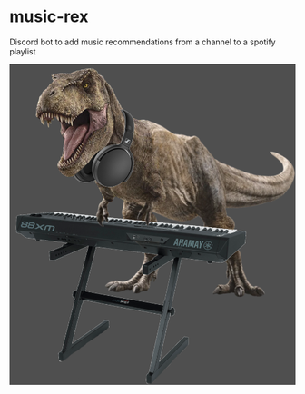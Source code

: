 # music-rex
Discord bot to add music recommendations from a channel to a spotify playlist

![T-Rex playing a keyboard](./assets/music-rex.png)
